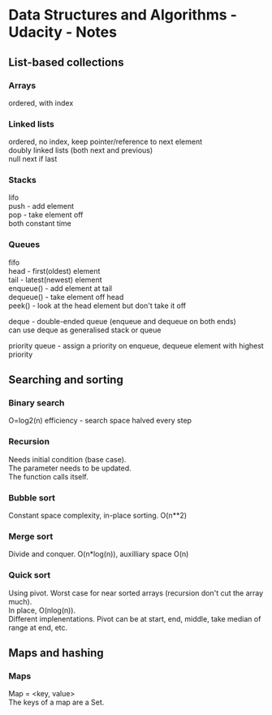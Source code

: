# Data Structures and Algorithms - Udacity - Notes

## List-based collections

### Arrays
ordered, with index

### Linked lists
ordered, no index, keep pointer/reference to next element  
doubly linked lists (both next and previous)  
null next if last

### Stacks
lifo  
push - add element  
pop - take element off  
both constant time

### Queues
fifo  
head - first(oldest) element  
tail - latest(newest) element  
enqueue() - add element at tail  
dequeue() - take element off head  
peek() - look at the head element but don't take it off  

deque - double-ended queue (enqueue and dequeue on both ends)  
can use deque as generalised stack or queue

priority queue - assign a priority on enqueue, dequeue element with highest priority

## Searching and sorting

### Binary search
O=log2(n) efficiency - search space halved every step

### Recursion
Needs initial condition (base case).  
The parameter needs to be updated.  
The function calls itself.

### Bubble sort
Constant space complexity, in-place sorting. O(n**2)

### Merge sort
Divide and conquer. O(n*log(n)), auxilliary space O(n)

### Quick sort
Using pivot. Worst case for near sorted arrays (recursion don't cut the array much).  
In place, O(nlog(n)).  
Different implenentations.
Pivot can be at start, end, middle, take median of range at end, etc.

## Maps and hashing

### Maps
Map = <key, value>  
The keys of a map are a Set.  
